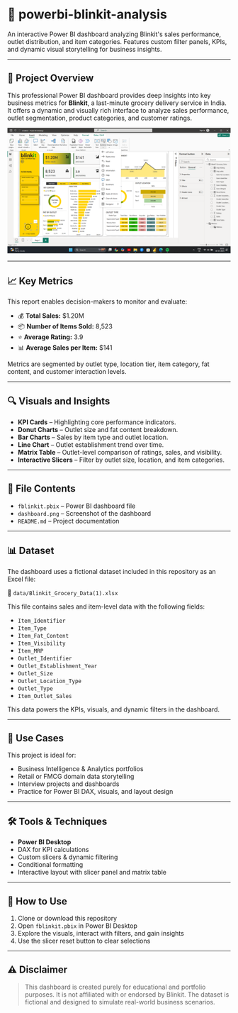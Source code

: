# 🛒 powerbi-blinkit-analysis

An interactive Power BI dashboard analyzing Blinkit's sales performance, outlet distribution, and item categories. Features custom filter panels, KPIs, and dynamic visual storytelling for business insights.

---

## 🧭 Project Overview

This professional Power BI dashboard provides deep insights into key business metrics for **Blinkit**, a last-minute grocery delivery service in India. It offers a dynamic and visually rich interface to analyze sales performance, outlet segmentation, product categories, and customer ratings.

![Dashboard Preview](./dashboard.png)

---

## 📈 Key Metrics

This report enables decision-makers to monitor and evaluate:

- 💰 **Total Sales:** $1.20M  
- 📦 **Number of Items Sold:** 8,523  
- ⭐ **Average Rating:** 3.9  
- 📊 **Average Sales per Item:** $141  

Metrics are segmented by outlet type, location tier, item category, fat content, and customer interaction levels.

---

## 🔍 Visuals and Insights

- **KPI Cards** – Highlighting core performance indicators.
- **Donut Charts** – Outlet size and fat content breakdown.
- **Bar Charts** – Sales by item type and outlet location.
- **Line Chart** – Outlet establishment trend over time.
- **Matrix Table** – Outlet-level comparison of ratings, sales, and visibility.
- **Interactive Slicers** – Filter by outlet size, location, and item categories.

---

## 📂 File Contents

- `fblinkit.pbix` – Power BI dashboard file  
- `dashboard.png` – Screenshot of the dashboard  
- `README.md` – Project documentation  

---

## 📊 Dataset

The dashboard uses a fictional dataset included in this repository as an Excel file:

📂 `data/Blinkit_Grocery_Data(1).xlsx`

This file contains sales and item-level data with the following fields:

- `Item_Identifier`
- `Item_Type`
- `Item_Fat_Content`
- `Item_Visibility`
- `Item_MRP`
- `Outlet_Identifier`
- `Outlet_Establishment_Year`
- `Outlet_Size`
- `Outlet_Location_Type`
- `Outlet_Type`
- `Item_Outlet_Sales`

This data powers the KPIs, visuals, and dynamic filters in the dashboard.

---

## 💼 Use Cases

This project is ideal for:

- Business Intelligence & Analytics portfolios  
- Retail or FMCG domain data storytelling  
- Interview projects and dashboards  
- Practice for Power BI DAX, visuals, and layout design  

---

## 🛠 Tools & Techniques

- **Power BI Desktop**  
- DAX for KPI calculations  
- Custom slicers & dynamic filtering  
- Conditional formatting  
- Interactive layout with slicer panel and matrix table  

---

## 🚀 How to Use

1. Clone or download this repository  
2. Open `fblinkit.pbix` in Power BI Desktop  
3. Explore the visuals, interact with filters, and gain insights  
4. Use the slicer reset button to clear selections  

---

## ⚠️ Disclaimer

> This dashboard is created purely for educational and portfolio purposes. It is not affiliated with or endorsed by Blinkit. The dataset is fictional and designed to simulate real-world business scenarios.



